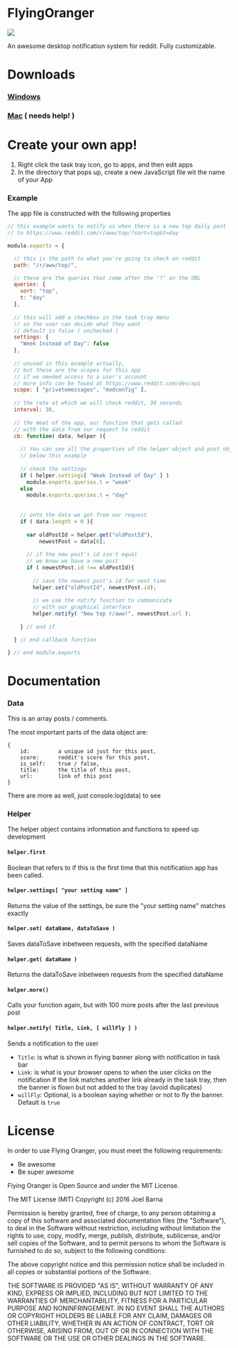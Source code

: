 
# FlyingOranger
![](https://avatars3.githubusercontent.com/u/19192544?v=3&s=200)

An awesome desktop notification system for reddit. Fully customizable.

# Downloads
### [Windows](https://github.com/FlyingOranger/Windows_Installer/releases/download/v1.0/FlyingOranger_Installer.EXE)
### [Mac](https://github.com/FlyingOranger/Mac_Installer) ( needs help! )

# Create your own app!

1. Right click the task tray icon, go to apps, and then edit apps
2. In the directory that pops up, create a new JavaScript file wit the name of your App

### Example
The app file is constructed with the following properties
```javascript
// this example wants to notify us when there is a new top daily post
// to https://www.reddit.com/r/aww/top/?sort=top&t=day

module.exports = {

  // this is the path to what you're going to check on reddit
  path: "/r/aww/top/",

  // these are the queries that come after the '?' on the URL
  queries: {
    sort: "top",
    t: "day"
  },
  
  // this will add a checkbox in the task tray menu
  // so the user can decide what they want
  // default is false ( unchecked )
  settings: {
    "Week Instead of Day": false
  },
  
  // unused in this example actually, 
  // but these are the scopes for this app
  // if we needed access to a user's account
  // more info can be found at https://www.reddit.com/dev/api
  scope: [ "privatemessages", "modconfig" ],
  
  // the rate at which we will check reddit, 30 seconds
  interval: 30,
  
  // the meat of the app, our function that gets called
  // with the data from our request to reddit
  cb: function( data, helper ){
  
    // You can see all the properties of the helper object and post object 
    // below this example
    
    // check the settings
    if ( helper.settings[ "Week Instead of Day" ] )
      module.exports.queries.t = "week"
    else
      module.exports.queries.t = "day"
    
    
    // onto the data we got from our request
    if ( data.length > 0 ){
      
      var oldPostId = helper.get("oldPostId"),
          newestPost = data[0];
          
      // if the new post's id isn't equal
      // we know we have a new post
      if ( newestPost.id !== oldPostId){
        
        // save the newest post's id for next time
        helper.set("oldPostId", newestPost.id);
        
        // we use the notify function to communicate
        // with our graphical interface
        helper.notify( "New top r/aww!", newestPost.url );
      
    } // end if

  } // end callback function

} // end module.exports
```

# Documentation
### Data
This is an array posts / comments.

The most important parts of the data object are: 
```
{
    id:         a unique id just for this post,
    score:      reddit's score for this post,
    is_self:    true / false,
    title:      the title of this post,
    url:        link of this post
}
```
There are more as well, just console.log(data) to see

### Helper 
The helper object contains information and functions to speed up development

#### `helper.first` 
Boolean that refers to if this is the first time that this notification app has been called.

#### `helper.settings[ "your setting name" ]`
Returns the value of the settings, be sure the "your setting name" matches exactly
        
#### `helper.set( dataName, dataToSave )`
Saves dataToSave inbetween requests, with the specified dataName

#### `helper.get( dataName )`
Returns the dataToSave inbetween requests from the specified dataName

#### `helper.more() `
Calls your function again, but with 100 more posts after the last previous post

#### `helper.notify( Title, Link, [ willFly ] )`
Sends a notification to the user

* `Title`:  is what is shown in flying banner along with notification in task bar
* `Link`:   is what is your browser opens to when the user clicks on the notification
If the link matches another link already in the task tray, then the banner is flown but not added to the tray (avoid duplicates)
* `willFly`: Optional, is a boolean saying whether or not to fly the banner.
Default is `true`

# License
In order to use Flying Oranger, you must meet the following requirements:

- Be awesome
- Be super awesome

Flying Oranger is Open Source and under the MIT License.

The MIT License (MIT)
Copyright (c) 2016 Joel Barna

Permission is hereby granted, free of charge, to any person obtaining a copy of this software and associated documentation files (the "Software"), to deal in the Software without restriction, including without limitation the rights to use, copy, modify, merge, publish, distribute, sublicense, and/or sell copies of the Software, and to permit persons to whom the Software is furnished to do so, subject to the following conditions:

The above copyright notice and this permission notice shall be included in all copies or substantial portions of the Software.

THE SOFTWARE IS PROVIDED "AS IS", WITHOUT WARRANTY OF ANY KIND, EXPRESS OR IMPLIED, INCLUDING BUT NOT LIMITED TO THE WARRANTIES OF MERCHANTABILITY, FITNESS FOR A PARTICULAR PURPOSE AND NONINFRINGEMENT. IN NO EVENT SHALL THE AUTHORS OR COPYRIGHT HOLDERS BE LIABLE FOR ANY CLAIM, DAMAGES OR OTHER LIABILITY, WHETHER IN AN ACTION OF CONTRACT, TORT OR OTHERWISE, ARISING FROM, OUT OF OR IN CONNECTION WITH THE SOFTWARE OR THE USE OR OTHER DEALINGS IN THE SOFTWARE.
